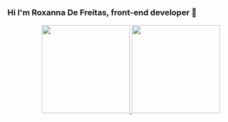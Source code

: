 ### Hi I'm Roxanna De Freitas, front-end developer 👋

<div align="center">
  <a href="https://github.com/roxanna-df">
  <img height="180em" src="https://github-readme-stats.vercel.app/api?username=roxanna-df&show_icons=true&theme=radical&include_all_commits=true&count_private=true"/>
  <img height="180em" src="https://github-readme-stats.vercel.app/api/top-langs/?username=roxanna-df&layout=compact&langs_count=7&theme=radical"/>
</div>

<!--
**roxanna-df/roxanna-df** is a ✨ _special_ ✨ repository because its `README.md` (this file) appears on your GitHub profile.

Here are some ideas to get you started:

- 🔭 I’m currently working on ...
- 🌱 I’m currently learning ...
- 👯 I’m looking to collaborate on ...
- 🤔 I’m looking for help with ...
- 💬 Ask me about ...
- 📫 How to reach me: ...
- 😄 Pronouns: ...
- ⚡ Fun fact: ...
-->
